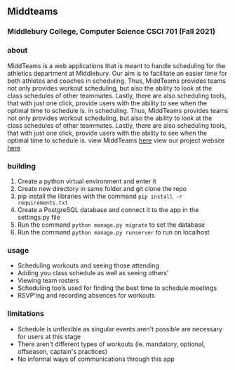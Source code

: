 ## Middteams
### Middlebury College, Computer Science CSCI 701 (Fall 2021)

### about
MiddTeams is a web applications that is meant to handle scheduling for the athletics department at Middlebury. Our aim is to facilitate an easier time for both athletes and
coaches in scheduling. Thus, MiddTeams provides teams not only provides workout scheduling, but also the ability to look at the class schedules of other teammates. Lastly, there
are also scheduling tools, that with just one click, provide users with the ability to see when the optimal time to schedule is. in scheduling. Thus, MiddTeams provides teams not
only provides workout scheduling, but also the ability to look at the class schedules of other teammates. Lastly, there are also scheduling tools, that with just one click,
provide users with the ability to see when the optimal time to schedule is.
view MiddTeams [here](https://middteams.herokuapp.com/)
view our project website [here](https://dborah123.github.io/MiddTeams/)

### building
1. Create a python virtual environment and enter it
2. Create new directory in same folder and git clone the repo
3. pip install the libraries with the command `pip install -r requirements.txt`
4. Create a PostgreSQL database and connect it to the app in the settings.py file
5. Run the command `python manage.py migrate` to set the database
6. Run the command `python manage.py runserver` to run on localhost

### usage
- Scheduling workouts and seeing those attending
- Adding you class schedule as well as seeing others'
- Viewing team rosters
- Scheduling tools used for finding the best time to schedule meetings
- RSVP'ing and recording absences for workouts

### limitations
- Schedule is unflexible as singular events aren't possible are necessary for users at this stage
- There aren't different types of workouts (ie. mandatory, optional, offseason, captain's practices)
- No informal ways of communications through this app
